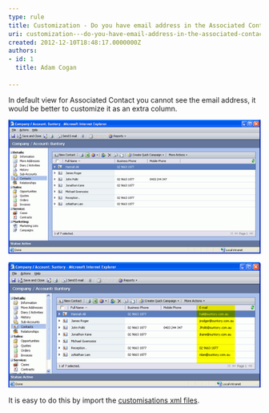 ```yaml
---
type: rule
title: Customization - Do you have email address in the Associated Contact View?
uri: customization---do-you-have-email-address-in-the-associated-contact-view
created: 2012-12-10T18:48:17.0000000Z
authors:
- id: 1
  title: Adam Cogan

---
```


In default view for Associated Contact you cannot see the email address, it would           be better to customize it as an extra column.
 
![ Associated Contact View without the email address](ContactView_NoEmail.jpg)            

![ Associated Contact View with the email address](ContactView_Email.jpg)            

It is easy to do this by import the [customisations xml files](http://www.ssw.com.au/ssw/Standards/BetterSoftwareSuggestions/CRM.aspx#Customizations).
